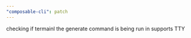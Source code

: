 ```yaml
---
"composable-cli": patch
---
```


checking if termainl the generate command is being run in supports TTY
